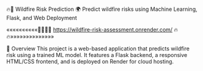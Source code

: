 🔥🌲 Wildfire Risk Prediction 🌍
Predict wildfire risks using Machine Learning, Flask, and Web Deployment

««««««««««🐦‍🔥🐦‍🔥       https://wildfire-risk-assessment.onrender.com/       🔥🔥»»»»»»»»»»»»»»

📌 Overview
This project is a web-based application that predicts wildfire risk using a trained ML model.
It features a Flask backend, a responsive HTML/CSS frontend, and is deployed on Render for cloud hosting.
